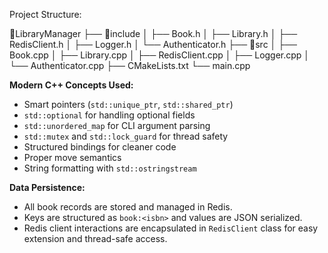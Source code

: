 Project Structure:

📂LibraryManager
 ├── 📁include
 │    ├── Book.h
 │    ├── Library.h
 │    ├── RedisClient.h
 │    ├── Logger.h
 │    └── Authenticator.h
 ├── 📁src
 │    ├── Book.cpp
 │    ├── Library.cpp
 │    ├── RedisClient.cpp
 │    ├── Logger.cpp
 │    └── Authenticator.cpp
 ├── CMakeLists.txt
 └── main.cpp

**Modern C++ Concepts Used:**
- Smart pointers (`std::unique_ptr`, `std::shared_ptr`)
- `std::optional` for handling optional fields
- `std::unordered_map` for CLI argument parsing
- `std::mutex` and `std::lock_guard` for thread safety
- Structured bindings for cleaner code
- Proper move semantics
- String formatting with `std::ostringstream`

**Data Persistence:**
- All book records are stored and managed in Redis.
- Keys are structured as `book:<isbn>` and values are JSON serialized.
- Redis client interactions are encapsulated in `RedisClient` class for easy extension and thread-safe access.
